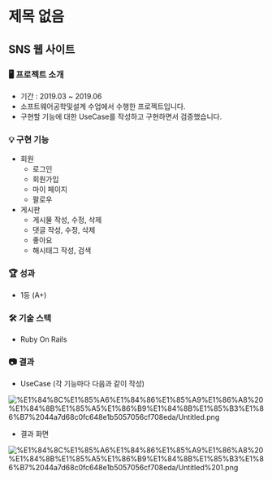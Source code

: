 # 제목 없음

## SNS 웹 사이트

### 🖥️ 프로젝트 소개

- 기간 : 2019.03 ~ 2019.06
- 소프트웨어공학및설계 수업에서 수행한 프로젝트입니다.
- 구현할 기능에 대한 UseCase를 작성하고 구현하면서 검증했습니다.

### 💡 구현 기능

- 회원
    - 로그인
    - 회원가입
    - 마이 페이지
    - 팔로우
- 게시판
    - 게시물 작성, 수정, 삭제
    - 댓글 작성, 수정, 삭제
    - 좋아요
    - 해시태그 작성, 검색

### 🏆 성과

- 1등 (A+)

### 🛠️ 기술 스택

- Ruby On Rails

### 📷 결과

- UseCase (각 기능마다 다음과 같이 작성)

![%E1%84%8C%E1%85%A6%E1%84%86%E1%85%A9%E1%86%A8%20%E1%84%8B%E1%85%A5%E1%86%B9%E1%84%8B%E1%85%B3%E1%86%B7%2044a7d68c0fc648e1b5057056cf708eda/Untitled.png](%E1%84%8C%E1%85%A6%E1%84%86%E1%85%A9%E1%86%A8%20%E1%84%8B%E1%85%A5%E1%86%B9%E1%84%8B%E1%85%B3%E1%86%B7%2044a7d68c0fc648e1b5057056cf708eda/Untitled.png)

- 결과 화면

![%E1%84%8C%E1%85%A6%E1%84%86%E1%85%A9%E1%86%A8%20%E1%84%8B%E1%85%A5%E1%86%B9%E1%84%8B%E1%85%B3%E1%86%B7%2044a7d68c0fc648e1b5057056cf708eda/Untitled%201.png](%E1%84%8C%E1%85%A6%E1%84%86%E1%85%A9%E1%86%A8%20%E1%84%8B%E1%85%A5%E1%86%B9%E1%84%8B%E1%85%B3%E1%86%B7%2044a7d68c0fc648e1b5057056cf708eda/Untitled%201.png)